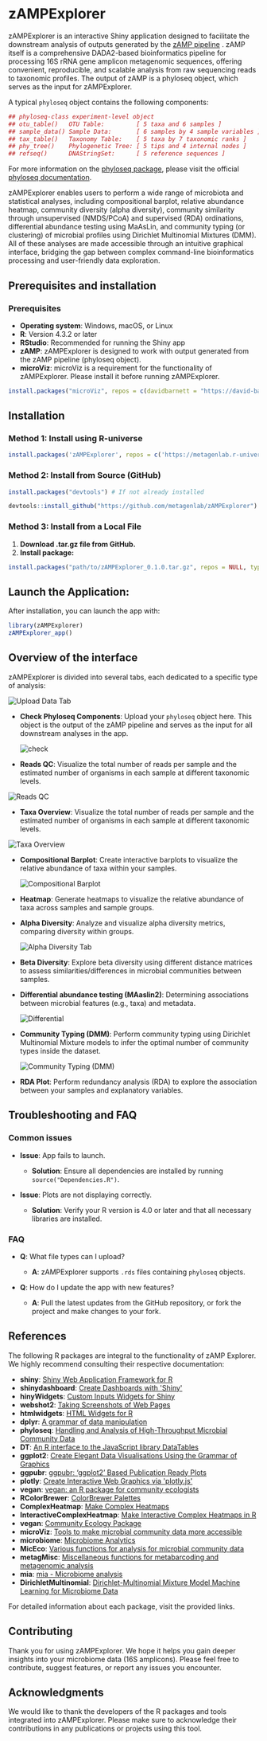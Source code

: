 
# zAMPExplorer
zAMPExplorer is an interactive Shiny application designed to facilitate the downstream analysis of outputs generated by the [zAMP pipeline](https://zamp.readthedocs.io/en/latest/) . zAMP itself is a comprehensive DADA2-based bioinformatics pipeline for processing 16S rRNA gene amplicon metagenomic sequences, offering convenient, reproducible, and scalable analysis from raw sequencing reads to taxonomic profiles. The output of zAMP is a phyloseq object, which serves as the input for zAMPExplorer.

A typical `phyloseq` object contains the following components:

```r
## phyloseq-class experiment-level object
## otu_table()   OTU Table:         [ 5 taxa and 6 samples ]
## sample_data() Sample Data:       [ 6 samples by 4 sample variables ]
## tax_table()   Taxonomy Table:    [ 5 taxa by 7 taxonomic ranks ]
## phy_tree()    Phylogenetic Tree: [ 5 tips and 4 internal nodes ]
## refseq()      DNAStringSet:      [ 5 reference sequences ]
```

For more information on the [phyloseq package](https://rdrr.io/bioc/phyloseq/man/phyloseq-package.html), please visit the official [phyloseq documentation](https://rdrr.io/bioc/phyloseq/man/phyloseq.html).


zAMPExplorer enables users to perform a wide range of microbiota and statistical analyses, including compositional barplot, relative abundance heatmap, community diversity (alpha diversity), community similarity through unsupervised (NMDS/PCoA) and supervised (RDA) ordinations, differential abundance testing using MaAsLin, and community typing (or clustering) of microbial profiles using Dirichlet Multinomial Mixtures (DMM). All of these analyses are made accessible through an intuitive graphical interface, bridging the gap between complex command-line bioinformatics processing and user-friendly data exploration.


## Prerequisites and installation

### Prerequisites

- **Operating system**: Windows, macOS, or Linux
- **R**: Version 4.3.2 or later
- **RStudio**: Recommended for running the Shiny app
- **zAMP**: zAMPExplorer is designed to work with output generated from the zAMP pipeline (phyloseq object).
- **microViz**: microViz is a requirement for the functionality of zAMPExplorer. Please install it before running zAMPExplorer.
  
```r
install.packages("microViz", repos = c(davidbarnett = "https://david-barnett.r-universe.dev", getOption("repos")))
 ```


## Installation

### Method 1: Install using R-universe

   ```r
   install.packages('zAMPExplorer', repos = c('https://metagenlab.r-universe.dev', 'https://cloud.r-project.org'))
   ```
   
### Method 2: Install from Source (GitHub)

```r
install.packages("devtools") # If not already installed
```

```r
devtools::install_github("https://github.com/metagenlab/zAMPExplorer")
```

### Method 3: Install from a Local File

1. **Download .tar.gz file from GitHub.**
2. **Install package:**

```r
install.packages("path/to/zAMPExplorer_0.1.0.tar.gz", repos = NULL, type = "source")
```

##  Launch the Application:
After installation, you can launch the app with:

```r
library(zAMPExplorer)
zAMPExplorer_app()
```

## Overview of the interface

zAMPExplorer is divided into several tabs, each dedicated to a specific type of analysis:

![Upload Data Tab](figures/1.png)

- **Check Phyloseq Components**: Upload your `phyloseq` object here. This object is the output of the zAMP pipeline and serves as the input for all downstream analyses in the app.

  ![check](figures/2.png)
  
- **Reads QC**: Visualize the total number of reads per sample and the estimated number of organisms in each sample at different taxonomic levels.

 ![Reads QC](figures/3.png)

 - **Taxa Overview**: Visualize the total number of reads per sample and the estimated number of organisms in each sample at different taxonomic levels.

 ![Taxa Overview](figures/4.png)
 
- **Compositional Barplot**: Create interactive barplots to visualize the relative abundance of taxa within your samples.

  ![Compositional Barplot](figures/5.png)
  
- **Heatmap**: Generate heatmaps to visualize the relative abundance of taxa across samples and sample groups.
- **Alpha Diversity**: Analyze and visualize alpha diversity metrics, comparing diversity within groups.

  ![Alpha Diversity Tab](figures/6.png)
  
- **Beta Diversity**: Explore beta diversity using different distance matrices to assess similarities/differences in microbial communities between samples.
- **Differential abundance testing (MAaslin2)**: Determining associations between microbial features (e.g., taxa) and metadata.

  ![Differential](figures/7.png)

- **Community Typing (DMM)**: Perform community typing using Dirichlet Multinomial Mixture models to infer the optimal number of community types inside the dataset.

  ![Community Typing (DMM)](figures/8.png)

- **RDA Plot**: Perform redundancy analysis (RDA) to explore the association between your samples and explanatory variables.


## Troubleshooting and FAQ

### Common issues

- **Issue**: App fails to launch.
  - **Solution**: Ensure all dependencies are installed by running `source("Dependencies.R")`.

- **Issue**: Plots are not displaying correctly.
  - **Solution**: Verify your R version is 4.0 or later and that all necessary libraries are installed.

### FAQ

- **Q**: What file types can I upload?
  - **A**: zAMPExplorer supports `.rds` files containing `phyloseq` objects.

- **Q**: How do I update the app with new features?
  - **A**: Pull the latest updates from the GitHub repository, or fork the project and make changes to your fork.


## References

The following R packages are integral to the functionality of zAMP Explorer. We highly recommend consulting their respective documentation:

- **shiny**: [Shiny Web Application Framework for R](https://CRAN.R-project.org/package=shiny)
- **shinydashboard**: [Create Dashboards with 'Shiny'](https://CRAN.R-project.org/package=shinydashboard)
- **hinyWidgets**: [Custom Inputs Widgets for Shiny](https://github.com/dreamRs/shinyWidgets)
- **webshot2**: [Taking Screenshots of Web Pages](https://CRAN.R-project.org/package=webshot2)
- **htmlwidgets**: [HTML Widgets for R](https://github.com/ramnathv/htmlwidgets)
- **dplyr**: [A grammar of data manipulation](https://dplyr.tidyverse.org)
- **phyloseq**: [Handling and Analysis of High-Throughput Microbial Community Data](https://rdrr.io/bioc/phyloseq/)
- **DT**: [An R interface to the JavaScript library DataTables](https://cran.r-project.org/web/packages/DT/index.html)
- **ggplot2**: [Create Elegant Data Visualisations Using the Grammar of Graphics](https://ggplot2.tidyverse.org/)
- **ggpubr**: [ggpubr: ‘ggplot2’ Based Publication Ready Plots](https://rpkgs.datanovia.com/ggpubr/)
- **plotly**: [Create Interactive Web Graphics via 'plotly.js'](https://CRAN.R-project.org/package=plotly)
- **vegan**: [vegan: an R package for community ecologists](https://github.com/vegandevs/vegan)
- **RColorBrewer**: [ColorBrewer Palettes](https://renenyffenegger.ch/notes/development/languages/R/packages/RColorBrewer/index)
- **ComplexHeatmap**: [Make Complex Heatmaps](https://bioconductor.org/packages/release/bioc/html/ComplexHeatmap.html)
- **InteractiveComplexHeatmap**: [Make Interactive Complex Heatmaps in R](https://academic.oup.com/bioinformatics/article/38/5/1460/6448211?login=false)
- **vegan**: [Community Ecology Package](https://CRAN.R-project.org/package=vegan)
- **microViz**: [Tools to make microbial community data more accessible](https://github.com/david-barnett/microViz)
- **microbiome**: [Microbiome Analytics](https://microbiome.github.io/tutorials/)
- **MicEco**: [Various functions for analysis for microbial community data](https://github.com/Russel88/MicEco)
- **metagMisc**: [Miscellaneous functions for metabarcoding and metagenomic analysis](https://github.com/vmikk/metagMisc)
- **mia**: [mia - Microbiome analysis](https://microbiome.github.io/mia/)
- **DirichletMultinomial**: [Dirichlet-Multinomial Mixture Model Machine Learning for Microbiome Data](https://bioconductor.org/packages/release/bioc/html/DirichletMultinomial.html)

For detailed information about each package, visit the provided links.


## Contributing
Thank you for using zAMPExplorer. We hope it helps you gain deeper insights into your microbiome data (16S amplicons). Please feel free to contribute, suggest features, or report any issues you encounter.


## Acknowledgments
We would like to thank the developers of the R packages and tools integrated into zAMPExplorer. Please make sure to acknowledge their contributions in any publications or projects using this tool.





